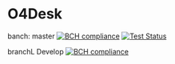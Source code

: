 # O4Desk

banch: master [![BCH compliance](https://bettercodehub.com/edge/badge/Office4/O4Desk?branch=master)](https://bettercodehub.com/) [![Test Status](https://github.com/Office4/O4Desk/actions/workflows/dotnet.yml/badge.svg)](https://github.com/Office4/O4Desk/actions/workflows/dotnet.yml)

branchL Develop [![BCH compliance](https://bettercodehub.com/edge/badge/Office4/O4Desk?branch=Develop)](https://bettercodehub.com/)

